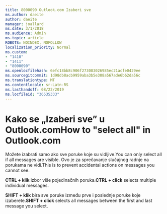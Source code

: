 ```yaml
---
title: 8000090 Outlook.com Izaberi sve
ms.author: daeite
author: daeite
manager: joallard
ms.date: 3/1/2018
ms.audience: Admin
ms.topic: article
ROBOTS: NOINDEX, NOFOLLOW
localization_priority: Normal
ms.custom:
- "1410"
- "1411"
- "8000090"
ms.openlocfilehash: 6efc18bb8c906f273083026985ec21acfe0429ee
ms.sourcegitcommit: 1d98db8acb9959aba3b5e308a567ade6b62da56c
ms.translationtype: MT
ms.contentlocale: sr-Latn-RS
ms.lasthandoff: 08/22/2019
ms.locfileid: "36535333"
---
```

# <a name="how-to-select-all-in-outlookcom"></a><span data-ttu-id="d7fd9-102">Kako se „Izaberi sve” u Outlook.com</span><span class="sxs-lookup"><span data-stu-id="d7fd9-102">How to "select all" in Outlook.com</span></span>

<span data-ttu-id="d7fd9-103">Možete izabrati samo ako sve poruke koje su vidljive.</span><span class="sxs-lookup"><span data-stu-id="d7fd9-103">You can only select all if all messages are visible.</span></span> <span data-ttu-id="d7fd9-104">Ovo je za sprečavanje slučajnog radnje na porukama ne vidi.</span><span class="sxs-lookup"><span data-stu-id="d7fd9-104">This is to prevent accidental actions on messages you cannot see.</span></span>

<span data-ttu-id="d7fd9-105">**CTRL + klik** izbor više pojedinačnih poruka.</span><span class="sxs-lookup"><span data-stu-id="d7fd9-105">**CTRL + click** selects multiple individual messages.</span></span>

<span data-ttu-id="d7fd9-106">**SHIFT + klik** bira sve poruke između prve i poslednje poruke koje izaberete.</span><span class="sxs-lookup"><span data-stu-id="d7fd9-106">**SHIFT + click** selects all messages between the first and last message you select.</span></span>
